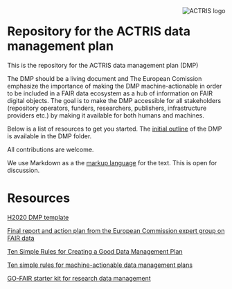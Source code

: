 <img align="right" src="https://www.actris.eu/Portals/46/Images/Logos/logo-actris_new_140.png?ver=2015-06-08-141001-817" alt="ACTRIS logo">

# Repository for the ACTRIS data management plan

This is the repository for the ACTRIS data management plan (DMP) 

The DMP should be a living document and The European Comission emphasize the importance of making the DMP machine-actionable in order to be included in a FAIR data ecosystem as a hub of information on FAIR digital objects. The goal is to make the DMP accessible for all stakeholders (repository operators, funders, researchers, publishers, infrastructure providers etc.) by making it available for both humans and machines.



Below is a list of resources to get you started. The [initial outline](https://github.com/actris/data-management-plan/blob/master/DMP/initial-DMP.md) of the DMP is available in the DMP folder.

All contributions are welcome.

We use Markdown as a the [markup language](https://github.com/adam-p/markdown-here/wiki/Markdown-Cheatsheet) for the text. This is open for discussion.

# Resources

[H2020 DMP template](http://ec.europa.eu/research/participants/data/ref/h2020/grants_manual/hi/oa_pilot/h2020-hi-oa-data-mgt_en.pdf)

[Final report and action plan from the European Commission expert group on FAIR data](https://publications.europa.eu/en/publication-detail/-/publication/7769a148-f1f6-11e8-9982-01aa75ed71a1/language-en/format-PDF/source-80611283)

[Ten Simple Rules for Creating a Good Data Management Plan](https://doi.org/10.1371/journal.pcbi.1004525)

[Ten simple rules for machine-actionable data management plans](http://doi.org/10.5281/zenodo.1172673)

[GO-FAIR starter kit for research data management](https://www.go-fair.org/resources/rdm-starter-kit/)
